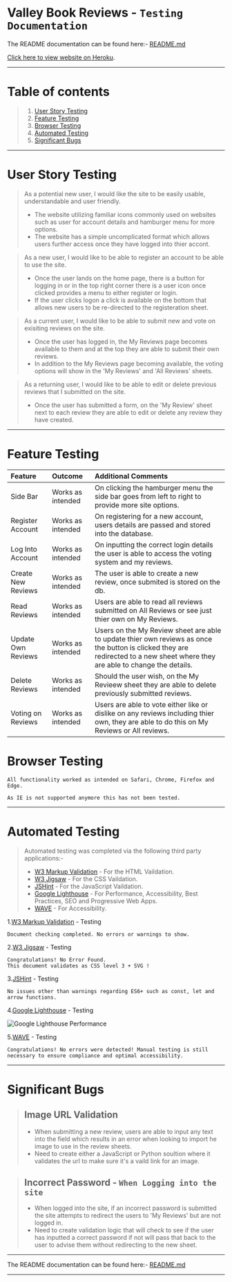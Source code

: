 # Valley Book Reviews - `Testing Documentation`

The README documentation can be found here:- [README.md](./README.md)

[Click here to view website on Heroku](https://valley-book-reviews.herokuapp.com/).

---

# Table of contents

> 1.  [User Story Testing](#user-story-testing)
> 2.  [Feature Testing](#feature-testing)
> 3.  [Browser Testing](#browser-testing)
> 4.  [Automated Testing](#automated-testing)
> 5.  [Significant Bugs](#significant-bugs)

---

# User Story Testing

> As a potential new user, I would like the site to be easily usable, understandable and user friendly.
>
> - The website utilizing familiar icons commonly used on websites such as user for account details and hamburger menu for more options.
> - The website has a simple uncomplicated format which allows users further access once they have logged into thier accont.

> As a new user, I would like to be able to register an account to be able to use the site.
>
> - Once the user lands on the home page, there is a button for logging in or in the top right corner there is a user icon once clicked provides a menu to either register or login.
> - If the user clicks logon a click is available on the bottom that allows new users to be re-directed to the registeration sheet.

> As a current user, I would like to be able to submit new and vote on exisiting reviews on the site.
>
> - Once the user has logged in, the My Reviews page becomes available to them and at the top they are able to submit their own reviews.
> - In addition to the My Reviews page becoming available, the voting options will show in the 'My Reviews' and 'All Reviews' sheets.

> As a returning user, I would like to be able to edit or delete previous reviews that I submitted on the site.
>
> - Once the user has submitted a form, on the 'My Review' sheet next to each review they are able to edit or delete any review they have created.

---

# Feature Testing

| Feature            | Outcome           | Additional Comments                                                                                                                                                           |
| :----------------- | :---------------- | :---------------------------------------------------------------------------------------------------------------------------------------------------------------------------- |
| Side Bar           | Works as intended | On clicking the hamburger menu the side bar goes from left to right to provide more site options.                                                                             |
| Register Account   | Works as intended | On registering for a new account, users details are passed and stored into the database.                                                                                      |
| Log Into Account   | Works as intended | On inputting the correct login details the user is able to access the voting system and my reviews.                                                                           |
| Create New Reviews | Works as intended | The user is able to create a new review, once submited is stored on the db.                                                                                                   |
| Read Reviews       | Works as intended | Users are able to read all reviews submitted on All Reviews or see just thier own on My Reviews.                                                                              |
| Update Own Reviews | Works as intended | Users on the My Review sheet are able to update thier own reviews as once the button is clicked they are redirected to a new sheet where they are able to change the details. |
| Delete Reviews     | Works as intended | Should the user wish, on the My Revieew sheet they are able to delete previously submitted reviews.                                                                           |
| Voting on Reviews  | Works as intended | Users are able to vote either like or dislike on any reviews including thier own, they are able to do this on My Reviews or All reviews.                                      |

# Browser Testing

    All functionality worked as intended on Safari, Chrome, Firefox and Edge.

    As IE is not supported anymore this has not been tested.

---

# Automated Testing

> Automated testing was completed via the following third party applications:-
>
> - [W3 Markup Validation](https://validator.w3.org/) - For the HTML Vaildation.
> - [W3 Jigsaw](https://jigsaw.w3.org/css-validator/) - For the CSS Vaildation.
> - [JSHint](https://jshint.com/) - For the JavaScript Vaildation.
> - [Google Lighthouse](https://developers.google.com/web/tools/lighthouse) - For Performance, Accessibility, Best Practices, SEO and Progressive Web Apps.
> - [WAVE](https://wave.webaim.org/) - For Accessibility.

1.[W3 Markup Validation](https://validator.w3.org/) - Testing

    Document checking completed. No errors or warnings to show.

2.[W3 Jigsaw](https://jigsaw.w3.org/css-validator/) - Testing

    Congratulations! No Error Found.
    This document validates as CSS level 3 + SVG !

3.[JSHint](https://jshint.com/) - Testing

    No issues other than warnings regarding ES6+ such as const, let and arrow functions.

4.[Google Lighthouse](https://developers.google.com/web/tools/lighthouse) - Testing

![Google Lighthouse Performance](./valley-book-reviews/static/img/googleLighthouseImage.jpg)

5.[WAVE](https://wave.webaim.org/) - Testing

    Congratulations! No errors were detected! Manual testing is still necessary to ensure compliance and optimal accessibility.

---

# Significant Bugs

> ## Image URL Validation
>
> - When submitting a new review, users are able to input any text into the field which results in an error when looking to import he image to use in the review sheets.
> - Need to create either a JavaScript or Python soultion where it validates the url to make sure it's a vaild link for an image.

> ## Incorrect Password - `When Logging into the site`
>
> - When logged into the site, if an incorrect password is submitted the site attempts to redirect the users to 'My Reviews' but are not logged in.
> - Need to create validation logic that will check to see if the user has inputted a correct password if not will pass that back to the user to advise them without redirecting to the new sheet.

---

The README documentation can be found here:- [README.md](./README.md)

---
